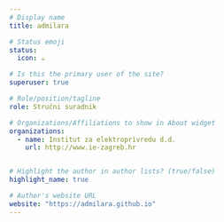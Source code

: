 ```yaml
---
# Display name
title: admilara

# Status emoji
status:
  icon: ☕️

# Is this the primary user of the site?
superuser: true

# Role/position/tagline
role: Stručni suradnik

# Organizations/Affiliations to show in About widget
organizations:
  - name: Institut za elektroprivredu d.d.
    url: http://www.ie-zagreb.hr


# Highlight the author in author lists? (true/false)
highlight_name: true

# Author's website URL
website: "https://admilara.github.io"
---
```




